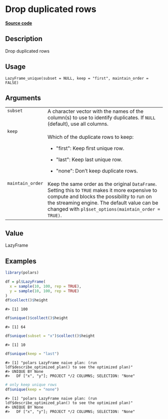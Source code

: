 
# Drop duplicated rows

[**Source code**](https://github.com/pola-rs/r-polars/tree/4c60e4ba5981c539b9639261157303d78f545b69/R/lazyframe__lazy.R#L966)

## Description

Drop duplicated rows

## Usage

<pre><code class='language-R'>LazyFrame_unique(subset = NULL, keep = "first", maintain_order = FALSE)
</code></pre>

## Arguments

<table>
<tr>
<td style="white-space: nowrap; font-family: monospace; vertical-align: top">
<code id="LazyFrame_unique_:_subset">subset</code>
</td>
<td>
A character vector with the names of the column(s) to use to identify
duplicates. If <code>NULL</code> (default), use all columns.
</td>
</tr>
<tr>
<td style="white-space: nowrap; font-family: monospace; vertical-align: top">
<code id="LazyFrame_unique_:_keep">keep</code>
</td>
<td>

Which of the duplicate rows to keep:

<ul>
<li>

"first": Keep first unique row.

</li>
<li>

"last": Keep last unique row.

</li>
<li>

"none": Don’t keep duplicate rows.

</li>
</ul>
</td>
</tr>
<tr>
<td style="white-space: nowrap; font-family: monospace; vertical-align: top">
<code id="LazyFrame_unique_:_maintain_order">maintain_order</code>
</td>
<td>
Keep the same order as the original <code>DataFrame</code>. Setting this
to <code>TRUE</code> makes it more expensive to compute and blocks the
possibility to run on the streaming engine. The default value can be
changed with <code>pl$set_options(maintain_order = TRUE)</code>.
</td>
</tr>
</table>

## Value

LazyFrame

## Examples

``` r
library(polars)

df = pl$LazyFrame(
  x = sample(10, 100, rep = TRUE),
  y = sample(10, 100, rep = TRUE)
)
df$collect()$height
```

    #> [1] 100

``` r
df$unique()$collect()$height
```

    #> [1] 64

``` r
df$unique(subset = "x")$collect()$height
```

    #> [1] 10

``` r
df$unique(keep = "last")
```

    #> [1] "polars LazyFrame naive plan: (run ldf$describe_optimized_plan() to see the optimized plan)"
    #> UNIQUE BY None
    #>   DF ["x", "y"]; PROJECT */2 COLUMNS; SELECTION: "None"

``` r
# only keep unique rows
df$unique(keep = "none")
```

    #> [1] "polars LazyFrame naive plan: (run ldf$describe_optimized_plan() to see the optimized plan)"
    #> UNIQUE BY None
    #>   DF ["x", "y"]; PROJECT */2 COLUMNS; SELECTION: "None"
